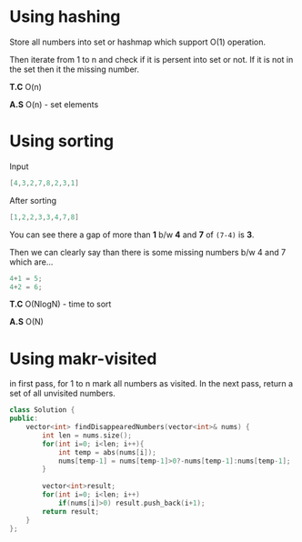 # Using hashing
Store all numbers into set or hashmap which support O(1) operation.

Then iterate from 1 to n and check if it is persent into set or not. If it is not in the set then it the missing number.

**T.C** O(n)

**A.S** O(n) - set elements

# Using sorting

Input
```cpp
[4,3,2,7,8,2,3,1]
```
After sorting 
```cpp
[1,2,2,3,3,4,7,8]
```
You can see there a gap of more than **1** b/w **4** and **7** of `(7-4)` is **3**.

Then we can clearly say than there is some missing numbers b/w 4 and 7 which are...
```cpp
4+1 = 5;
4+2 = 6;
```
**T.C** O(NlogN) - time to sort

**A.S** O(N)

# Using makr-visited
in first pass, for 1 to n mark all numbers as visited.
In the next pass, return a set of all unvisited numbers.
```cpp
class Solution {
public:
    vector<int> findDisappearedNumbers(vector<int>& nums) {
        int len = nums.size();
        for(int i=0; i<len; i++){
            int temp = abs(nums[i]);
            nums[temp-1] = nums[temp-1]>0?-nums[temp-1]:nums[temp-1];
        }
        
        vector<int>result;
        for(int i=0; i<len; i++) 
            if(nums[i]>0) result.push_back(i+1);
        return result;
    }
};
```
